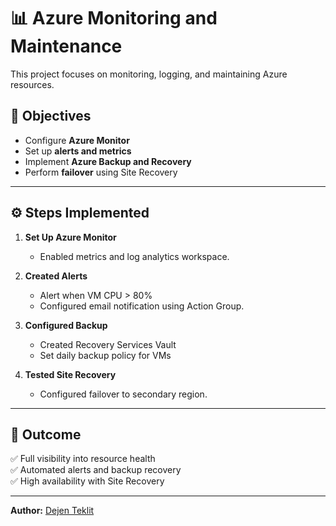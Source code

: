 # 📊 Azure Monitoring and Maintenance

This project focuses on monitoring, logging, and maintaining Azure resources.

## 🎯 Objectives

- Configure **Azure Monitor**
- Set up **alerts and metrics**
- Implement **Azure Backup and Recovery**
- Perform **failover** using Site Recovery

---

## ⚙️ Steps Implemented

1. **Set Up Azure Monitor**
   - Enabled metrics and log analytics workspace.

2. **Created Alerts**
   - Alert when VM CPU > 80%  
   - Configured email notification using Action Group.

3. **Configured Backup**
   - Created Recovery Services Vault  
   - Set daily backup policy for VMs

4. **Tested Site Recovery**
   - Configured failover to secondary region.

---

## 🧾 Outcome

✅ Full visibility into resource health  
✅ Automated alerts and backup recovery  
✅ High availability with Site Recovery

---

**Author:** [Dejen Teklit](https://linkedin.com/in/dejen-teklit)

